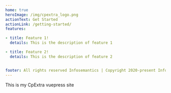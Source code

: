 ```yaml
---
home: true
heroImage: /img/cpextra_logo.png
actionText: Get Started
actionLink: /getting-started/
features:

- title: Feature 1!
  details: This is the description of feature 1

- title: Feature 2!
  details: This is the description of feature 2


footer: All rights reserved Infosemantics | Copyright 2020-present Infosemantics
---
```


This is my CpExtra vuepress site
